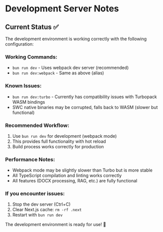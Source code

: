 # Development Server Notes

## Current Status ✅

The development environment is working correctly with the following configuration:

### Working Commands:
- `bun run dev` - Uses webpack dev server (recommended)
- `bun run dev:webpack` - Same as above (alias)

### Known Issues:
- `bun run dev:turbo` - Currently has compatibility issues with Turbopack WASM bindings
- SWC native binaries may be corrupted, falls back to WASM (slower but functional)

### Recommended Workflow:
1. Use `bun run dev` for development (webpack mode)
2. This provides full functionality with hot reload
3. Build process works correctly for production

### Performance Notes:
- Webpack mode may be slightly slower than Turbo but is more stable
- All TypeScript compilation and linting works correctly
- All features (DOCX processing, RAG, etc.) are fully functional

### If you encounter issues:
1. Stop the dev server (Ctrl+C)
2. Clear Next.js cache: `rm -rf .next`
3. Restart with `bun run dev`

The development environment is ready for use! 🚀